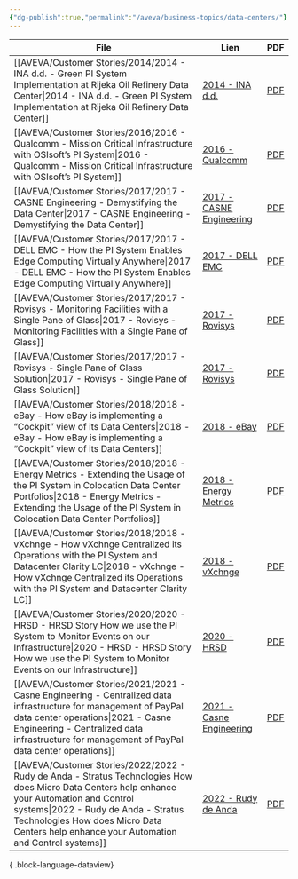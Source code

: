 ```yaml
---
{"dg-publish":true,"permalink":"/aveva/business-topics/data-centers/"}
---
```



| File                                                                                                                                                                                                                                                                                | Lien                                                                                                                                                                    | PDF                                                                                                                                                                        |
| ----------------------------------------------------------------------------------------------------------------------------------------------------------------------------------------------------------------------------------------------------------------------------------- | ----------------------------------------------------------------------------------------------------------------------------------------------------------------------- | -------------------------------------------------------------------------------------------------------------------------------------------------------------------------- |
| [[AVEVA/Customer Stories/2014/2014 - INA d.d. - Green PI System Implementation at Rijeka Oil Refinery Data Center\|2014 - INA d.d. - Green PI System Implementation at Rijeka Oil Refinery Data Center]]                                                                         | [2014 - INA d.d.](https://resources.osisoft.com/presentations/green-pi-system-implementation-at-rijeka-oil-refinery-data-center/)                                       | [PDF](https://cdn.osisoft.com/corp/en/media/presentations/2014/EMEA2014/PDF/EMEA14_INAdd_ZEZELJ_GreenPISystemImplementationatRijekaOilRefineryDataCenter.pdf)              |
| [[AVEVA/Customer Stories/2016/2016 - Qualcomm - Mission Critical Infrastructure with OSIsoft’s PI System\|2016 - Qualcomm - Mission Critical Infrastructure with OSIsoft’s PI System]]                                                                                           | [2016 - Qualcomm](https://resources.osisoft.com/presentations/mission-critical-infrastructure-with-osisoft-s-pi-system/)                                                | [PDF](https://cdn.osisoft.com/corp/en/media/presentations/2016/UsersConference2016/PDF/FA162020_Qualcomm_Ward_MissionCriticalInfrastructurewithOSIsoftsPISystem.pdf)       |
| [[AVEVA/Customer Stories/2017/2017 - CASNE Engineering - Demystifying the Data Center\|2017 - CASNE Engineering - Demystifying the Data Center]]                                                                                                                                 | [2017 - CASNE Engineering](https://resources.osisoft.com/presentations/demystifying-the-data-center/)                                                                   | [PDF](https://cdn.osisoft.com/osi/presentations/2017-uc-san-francisco/UC1702NAFW05_DigitalRealty_SGupana_BLake_DemystifyingtheDataCenter.pdf)                              |
| [[AVEVA/Customer Stories/2017/2017 - DELL EMC - How the PI System Enables Edge Computing Virtually Anywhere\|2017 - DELL EMC - How the PI System Enables Edge Computing Virtually Anywhere]]                                                                                     | [2017 - DELL EMC](https://resources.osisoft.com/presentations/how-the-pi-system-enables-edge-computing-virtually-anywhere/)                                             | [PDF](https://cdn.osisoft.com/osi/presentations/2017-uc-san-francisco/UC17NA02II07_Dell_TDuncan_SRobertson_HowthePIEdge.pdf)                                               |
| [[AVEVA/Customer Stories/2017/2017 - Rovisys - Monitoring Facilities with a Single Pane of Glass\|2017 - Rovisys - Monitoring Facilities with a Single Pane of Glass]]                                                                                                           | [2017 - Rovisys](https://resources.osisoft.com/presentations/monitoring-facilities-with-a-single-pane-of-glass/)                                                        | [PDF](https://cdn.osisoft.com/osi/presentations/2017-rs-charlotte/2017-rs-charlotte-040-Rovisys-Polaski-Monitoring-Facilities-with-a-Single-Pane-of-Glass.pdf)             |
| [[AVEVA/Customer Stories/2017/2017 - Rovisys - Single Pane of Glass Solution\|2017 - Rovisys - Single Pane of Glass Solution]]                                                                                                                                                   | [2017 - Rovisys](https://resources.osisoft.com/presentations/single-pane-of-glass-solution/)                                                                            | [PDF](https://cdn.osisoft.com/osi/presentations/2017-uc-san-francisco/UC17NA010303_Rovisys_SinglePaneofGlassSolution.pdf)                                                  |
| [[AVEVA/Customer Stories/2018/2018 - eBay - How eBay is implementing a “Cockpit” view of its Data Centers\|2018 - eBay - How eBay is implementing a “Cockpit” view of its Data Centers]]                                                                                         | [2018 - eBay](https://resources.osisoft.com/presentations/how-ebay-is-implementing-a--cockpit--view-of-its-data-centers-1x/)                                            | [PDF](https://cdn.osisoft.com/osi/presentations/2018-uc-san-francisco/UC18NA-D1EI04-eBay-JTepferPLepage-How-eBay-is-implementing-Cockpit-view-of-its-Data-Centers.pdf)     |
| [[AVEVA/Customer Stories/2018/2018 - Energy Metrics - Extending the Usage of the PI System in Colocation Data Center Portfolios\|2018 - Energy Metrics - Extending the Usage of the PI System in Colocation Data Center Portfolios]]                                             | [2018 - Energy Metrics](https://resources.osisoft.com/presentations/extending-the-usage-of-the-pi-system-in-colocation-data-center-portfolios/)                         | [PDF](https://cdn.osisoft.com/osi/presentations/2018-uc-san-francisco/UC18NA-D2FA07-EnergyMetrics-GViknerRAvadaiappan-Extending-Usage-PISystem-Colocation-Data-Center.pdf) |
| [[AVEVA/Customer Stories/2018/2018 - vXchnge - How vXchnge Centralized its Operations with the PI System and Datacenter Clarity LC\|2018 - vXchnge - How vXchnge Centralized its Operations with the PI System and Datacenter Clarity LC]]                                       | [2018 - vXchnge](https://resources.osisoft.com/presentations/how-vxchnge-centralized-its-operations-with-the-pi-system-and-datacenter-clarity-lc/)                      | [PDF](https://cdn.osisoft.com/osi/presentations/2018-uc-san-francisco/UC18NA-D2FA06-vXchnge-FAmoon-How-vXchnge-Centralized-Operations-PISystem-Datacenter-Clarity-LC.pdf)  |
| [[AVEVA/Customer Stories/2020/2020 - HRSD - HRSD Story  How we use the PI System to Monitor Events on our Infrastructure\|2020 - HRSD - HRSD Story  How we use the PI System to Monitor Events on our Infrastructure]]                                                           | [2020 - HRSD](https://resources.osisoft.com/presentations/hrsd-story---how-we-use-the-pi-system-to-monitor-events-on-our-infrastructure/)                               | [PDF](https://cdn.osisoft.com/osi/presentations/2020-uc-san-francisco-online/UC20NA-D2WW02-HRSD-Elston-A-HRSD-Story-How-we-use-the-PI-System-to-monitor-events.pdf)        |
| [[AVEVA/Customer Stories/2021/2021 - Casne Engineering - Centralized data infrastructure for management of PayPal data center operations\|2021 - Casne Engineering - Centralized data infrastructure for management of PayPal data center operations]]                           | [2021 - Casne Engineering](https://resources.osisoft.com/presentations/centralized-data-infrastructure-for-management-of-paypal-data-center-operations/)                | [PDF](https://cdn.osisoft.com/osi/presentations/2021-aveva-pi-world/UC21NA-D2IN070-Casne-Ewy-Centralized-data-infrastructure-for-manage.pdf)                               |
| [[AVEVA/Customer Stories/2022/2022 - Rudy de Anda - Stratus Technologies How does Micro Data Centers help enhance your Automation and Control systems\|2022 - Rudy de Anda - Stratus Technologies How does Micro Data Centers help enhance your Automation and Control systems]] | [2022 - Rudy de Anda](https://resources.osisoft.com/presentations/stratus-technologies--how-does-micro-data-centers-help-enhance-your-automation-and-control-systems-/) | [PDF](https://cdn.osisoft.com/osi/presentations/2022-AVEVA-San-Francisco/UC22NA-02LT10-Stratus-DeAnda-Simplifying-IT-for-Critical-Operations-at-the-Edge.pdf)              |

{ .block-language-dataview}